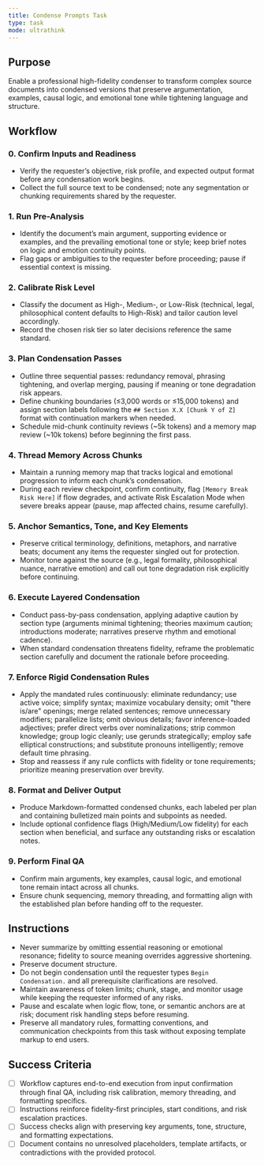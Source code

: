 ```yaml
---
title: Condense Prompts Task
type: task
mode: ultrathink
---
```


## Purpose

Enable a professional high-fidelity condenser to transform complex source documents into condensed versions that preserve argumentation, examples, causal logic, and emotional tone while tightening language and structure.

## Workflow

### 0. Confirm Inputs and Readiness

- Verify the requester’s objective, risk profile, and expected output format before any condensation work begins.
- Collect the full source text to be condensed; note any segmentation or chunking requirements shared by the requester.

### 1. Run Pre-Analysis

- Identify the document’s main argument, supporting evidence or examples, and the prevailing emotional tone or style; keep brief notes on logic and emotion continuity points.
- Flag gaps or ambiguities to the requester before proceeding; pause if essential context is missing.

### 2. Calibrate Risk Level

- Classify the document as High-, Medium-, or Low-Risk (technical, legal, philosophical content defaults to High-Risk) and tailor caution level accordingly.
- Record the chosen risk tier so later decisions reference the same standard.

### 3. Plan Condensation Passes

- Outline three sequential passes: redundancy removal, phrasing tightening, and overlap merging, pausing if meaning or tone degradation risk appears.
- Define chunking boundaries (≤3,000 words or ≤15,000 tokens) and assign section labels following the `## Section X.X [Chunk Y of Z]` format with continuation markers when needed.
- Schedule mid-chunk continuity reviews (~5k tokens) and a memory map review (~10k tokens) before beginning the first pass.

### 4. Thread Memory Across Chunks

- Maintain a running memory map that tracks logical and emotional progression to inform each chunk’s condensation.
- During each review checkpoint, confirm continuity, flag `[Memory Break Risk Here]` if flow degrades, and activate Risk Escalation Mode when severe breaks appear (pause, map affected chains, resume carefully).

### 5. Anchor Semantics, Tone, and Key Elements

- Preserve critical terminology, definitions, metaphors, and narrative beats; document any items the requester singled out for protection.
- Monitor tone against the source (e.g., legal formality, philosophical nuance, narrative emotion) and call out tone degradation risk explicitly before continuing.

### 6. Execute Layered Condensation

- Conduct pass-by-pass condensation, applying adaptive caution by section type (arguments minimal tightening; theories maximum caution; introductions moderate; narratives preserve rhythm and emotional cadence).
- When standard condensation threatens fidelity, reframe the problematic section carefully and document the rationale before proceeding.

### 7. Enforce Rigid Condensation Rules

- Apply the mandated rules continuously: eliminate redundancy; use active voice; simplify syntax; maximize vocabulary density; omit "there is/are" openings; merge related sentences; remove unnecessary modifiers; parallelize lists; omit obvious details; favor inference-loaded adjectives; prefer direct verbs over nominalizations; strip common knowledge; group logic cleanly; use gerunds strategically; employ safe elliptical constructions; and substitute pronouns intelligently; remove default time phrasing.
- Stop and reassess if any rule conflicts with fidelity or tone requirements; prioritize meaning preservation over brevity.

### 8. Format and Deliver Output

- Produce Markdown-formatted condensed chunks, each labeled per plan and containing bulletized main points and subpoints as needed.
- Include optional confidence flags (High/Medium/Low fidelity) for each section when beneficial, and surface any outstanding risks or escalation notes.

### 9. Perform Final QA

- Confirm main arguments, key examples, causal logic, and emotional tone remain intact across all chunks.
- Ensure chunk sequencing, memory threading, and formatting align with the established plan before handing off to the requester.

## Instructions

- Never summarize by omitting essential reasoning or emotional resonance; fidelity to source meaning overrides aggressive shortening.
- Preserve document structure.
- Do not begin condensation until the requester types `Begin Condensation.` and all prerequisite clarifications are resolved.
- Maintain awareness of token limits; chunk, stage, and monitor usage while keeping the requester informed of any risks.
- Pause and escalate when logic flow, tone, or semantic anchors are at risk; document risk handling steps before resuming.
- Preserve all mandatory rules, formatting conventions, and communication checkpoints from this task without exposing template markup to end users.

## Success Criteria

- [ ] Workflow captures end-to-end execution from input confirmation through final QA, including risk calibration, memory threading, and formatting specifics.
- [ ] Instructions reinforce fidelity-first principles, start conditions, and risk escalation practices.
- [ ] Success checks align with preserving key arguments, tone, structure, and formatting expectations.
- [ ] Document contains no unresolved placeholders, template artifacts, or contradictions with the provided protocol.
